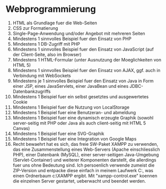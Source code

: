 # Webprogrammierung

1. HTML als Grundlage fuer die Web-Seiten
2. CSS zur Formatierung
3. Single-Page-Anwendung und/oder Angebot mit mehreren Seiten
4. Mindestens 1 sinnvolles Beispiel fuer den Einsatz von PHP
5. Mindestens 1 DB-Zugriff mit PHP
6. Mindestens 1 sinnvolles Beispiel fuer den Einsatz von JavaScript (auf der Client-Seite, also im Browser)
7. Mindestens 1 HTML-Formular (unter Ausnutzung der Moeglichkeiten von HTML 5)
8. Mindestens 1 sinnvolles Beispiel fuer den Einsatz von AJAX, ggf. auch in Verbindung mit WebSockets
9. Mindestens je 1 sinnvolles Beispiel fuer den Einsatz von Java in Form einer JSP, eines JavaServlets, einer JavaBean und eines JDBC-Datenbankzugriffs
10. Mindestens 1 Beispiel fuer ein selbst gesetztes und ausgewertetes Cookie
11. Mindestens 1 Beispiel fuer die Nutzung von LocalStorage
12. Mindestens 1 Beispiel fuer eine Benutzeran- und abmeldung
13. Mindestens 1 Beispiel fuer eine dynamisch erzeugte Graphik (sowohl server-seitig mit PHP oder Java als auch client-seitig mit HTML 5 Canvas)
14. Mindestens 1 Beispiel fuer eine SVG-Graphik
15. Mindestens 1 Beispiel fuer eine Integration von Google Maps
16. Recht bewaehrt hat es sich, das freie SW-Paket XAMPP zu verwenden, das eine Zusammenstellung eines Web-Servers (Apache einschliesslich PHP), einer Datenbank (MySQL), einer server-seitigen Java-Umgebung (Servlet-Container) und weiterer Komponenten darstellt, die allerdings fuer uns ohne Bedeutung sind. Ich persoenlich verwende zumeist die ZIP-Version und entpacke diese einfach in meinem Laufwerk C:, was einen Ordnerbaum c:\XAMPP ergibt. Mit "xampp-control.exe" koennen die einzelnen Server gestartet, ueberwacht und beendet werden.

